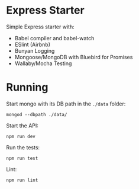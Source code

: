 # Express Starter

Simple Express starter with:

- Babel compiler and babel-watch
- ESlint (Airbnb)
- Bunyan Logging
- Mongoose/MongoDB with Bluebird for Promises
- Wallaby/Mocha Testing

# Running

Start mongo with its DB path in the `./data` folder:

```
mongod --dbpath ./data/
```

Start the API:

```
npm run dev
```

Run the tests:

```
npm run test
```

Lint:

```
npm run lint
```
